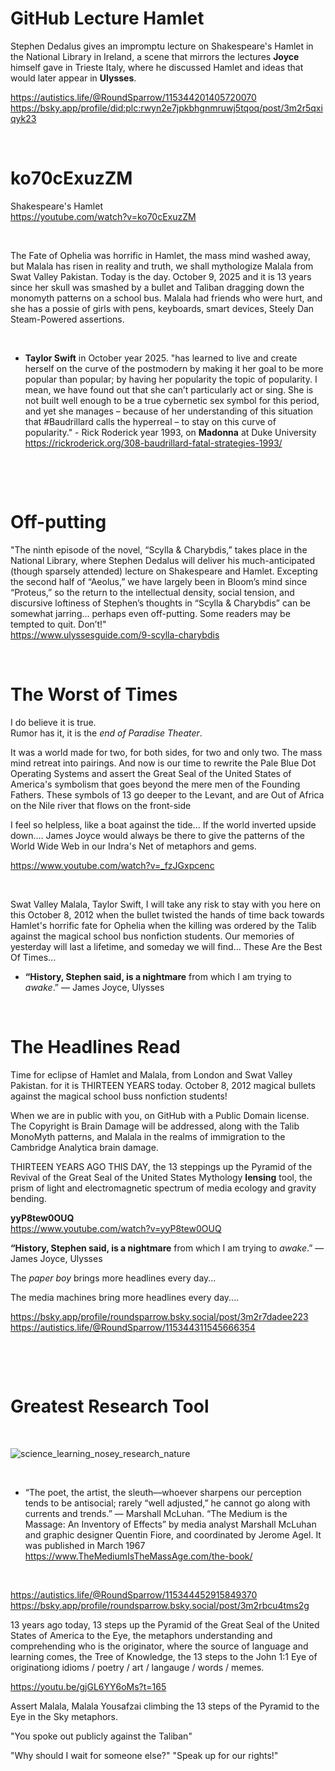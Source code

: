 
# GitHub Lecture Hamlet

Stephen Dedalus gives an impromptu lecture on Shakespeare's Hamlet in the National Library in Ireland, a scene that mirrors the lectures **Joyce** himself gave in Trieste Italy, where he discussed Hamlet and ideas that would later appear in **Ulysses**.

https://autistics.life/@RoundSparrow/115344201405720070     
https://bsky.app/profile/did:plc:rwyn2e7jpkbhgnmruwj5tqoq/post/3m2r5qxiqyk23   

&nbsp;

# ko70cExuzZM

Shakespeare's Hamlet    
https://youtube.com/watch?v=ko70cExuzZM

&nbsp;

The Fate of Ophelia was horrific in Hamlet, the mass mind washed away, but Malala has risen in reality and truth, we shall mythologize Malala from Swat Valley Pakistan. Today is the day. October 9, 2025 and it is 13 years since her skull was smashed by a bullet and Taliban dragging down the monomyth patterns on a school bus. Malala had friends who were hurt, and she has a possie of girls with pens, keyboards, smart devices, Steely Dan Steam-Powered assertions.

&nbsp;

* **Taylor Swift** in October year 2025. "has learned to live and create herself on the curve of the postmodern by making it her goal to be more popular than popular; by having her popularity the topic of popularity. I mean, we have found out that she can’t particularly act or sing. She is not built well enough to be a true cybernetic sex symbol for this period, and yet she manages – because of her understanding of this situation that #Baudrillard calls the hyperreal – to stay on this curve of popularity." - Rick Roderick year 1993, on **Madonna** at Duke University https://rickroderick.org/308-baudrillard-fatal-strategies-1993/

&nbsp;

&nbsp;

# Off-putting

"The ninth episode of the novel, “Scylla & Charybdis,” takes place in the National Library, where Stephen Dedalus will deliver his much-anticipated (though sparsely attended) lecture on Shakespeare and Hamlet.  Excepting the second half of “Aeolus,” we have largely been in Bloom’s mind since “Proteus,” so the return to the intellectual density, social tension, and discursive loftiness of Stephen’s thoughts in “Scylla & Charybdis” can be somewhat jarring… perhaps even off-putting.  Some readers may be tempted to quit.  Don’t!"     
https://www.ulyssesguide.com/9-scylla-charybdis


&nbsp;

# The Worst of Times

I do believe it is true.    
Rumor has it, it is the *end of Paradise Theater*.    

It was a world made for two, for both sides, for two and only two. The mass mind retreat into pairings. And now is our time to rewrite the Pale Blue Dot Operating Systems and assert the Great Seal of the United States of America's symbolism that goes beyond the mere men of the Founding Fathers. These symbols of 13 go deeper to the Levant, and are Out of Africa on the Nile river that flows on the front-side 

I feel so helpless, like a boat against the tide... If the world inverted upside down.... James Joyce would always be there to give the patterns of the World Wide Web in our Indra's Net of metaphors and gems.

https://www.youtube.com/watch?v=_fzJGxpcenc

&nbsp;

Swat Valley Malala, Taylor Swift, I will take any risk to stay with you here on this October 8, 2012 when the bullet twisted the hands of time back towards Hamlet's horrific fate for Ophelia when the killing was ordered by the Talib against the magical school bus nonfiction students. Our memories of yesterday will last a lifetime, and someday we will find... These Are the Best Of Times...

* **“History, Stephen said, is a nightmare** from which I am trying to *awake*.”
― James Joyce, Ulysses

&nbsp;

# The Headlines Read

Time for eclipse of Hamlet and Malala, from London and Swat Valley Pakistan. for it is THIRTEEN YEARS today. October 8, 2012 magical bullets against the magical school buss nonfiction students!

When we are in public with you, on GitHub with a Public Domain license. The Copyright is Brain Damage will be addressed, along with the Talib MonoMyth patterns, and Malala in the realms of immigration to the Cambridge Analytica brain damage.

THIRTEEN YEARS AGO THIS DAY, the 13 steppings up the Pyramid of the Revival of the Great Seal of the United States Mythology **lensing** tool, the prism of light and electromagnetic spectrum of media ecology and gravity bending.

**yyP8tew0OUQ**   
https://www.youtube.com/watch?v=yyP8tew0OUQ

**“History, Stephen said, is a nightmare** from which I am trying to *awake*.”
― James Joyce, Ulysses

The *paper boy* brings more headlines every day...

The media machines bring more headlines every day....

https://bsky.app/profile/roundsparrow.bsky.social/post/3m2r7dadee223    
https://autistics.life/@RoundSparrow/115344311545666354

&nbsp;

&nbsp;

# Greatest Research Tool

&nbsp;

![science_learning_nosey_research_nature](https://github.com/user-attachments/assets/bbb5d0f4-d664-40d8-a056-6163ea4ad47b)

&nbsp;

* “The poet, the artist, the sleuth—whoever sharpens our perception tends to be antisocial; rarely “well adjusted,” he cannot go along with currents and trends.”
— Marshall McLuhan. “The Medium is the Massage: An Inventory of Effects” by media analyst Marshall McLuhan and graphic designer Quentin Fiore, and coordinated by Jerome Agel. It was published in March 1967 https://www.TheMediumIsTheMassAge.com/the-book/

&nbsp;

https://autistics.life/@RoundSparrow/115344452915849370    
https://bsky.app/profile/roundsparrow.bsky.social/post/3m2rbcu4tms2g   

13 years ago today, 13 steps up the Pyramid of the Great Seal of the United States of America to the Eye, the metaphors understanding and comprehending who is the originator, where the source of language and learning comes, the Tree of Knowledge, the 13 steps to the John 1:1 Eye of originationg idioms / poetry / art / langauge / words / memes.

https://youtu.be/gjGL6YY6oMs?t=165

Assert Malala, Malala Yousafzai climbing the 13 steps of the Pyramid to the Eye in the Sky metaphors.

"You spoke out publicly against the Taliban"

"Why should I wait for someone else?" "Speak up for our rights!"
